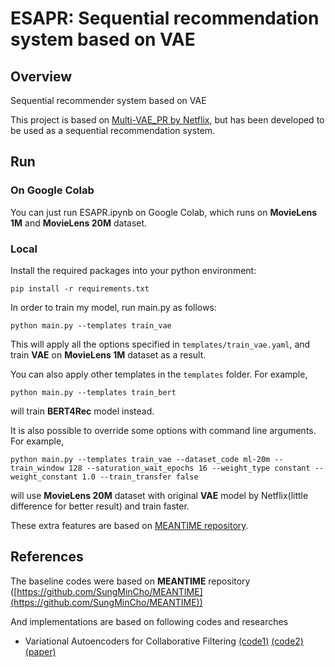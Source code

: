 # ESAPR: Sequential recommendation system based on VAE

## Overview

Sequential recommender system based on VAE

This project is based on [Multi-VAE_PR by Netflix](https://arxiv.org/pdf/1802.05814.pdf), but has been developed to be used as a sequential recommendation system.

## Run

### On Google Colab

You can just run ESAPR.ipynb on Google Colab, which runs on **MovieLens 1M** and **MovieLens 20M** dataset.

### Local

Install the required packages into your python environment:

```
pip install -r requirements.txt
```


In order to train my model, run main.py as follows:

```
python main.py --templates train_vae
```

This will apply all the options specified in `templates/train_vae.yaml`, and train **VAE** on **MovieLens 1M** dataset as a result.

You can also apply other templates in the `templates` folder. For example,

```
python main.py --templates train_bert
```

will train **BERT4Rec** model instead.

It is also possible to override some options with command line arguments. For example,

```
python main.py --templates train_vae --dataset_code ml-20m --train_window 128 --saturation_wait_epochs 16 --weight_type constant --weight_constant 1.0 --train_transfer false
```

will use **MovieLens 20M** dataset with original **VAE** model by Netflix(little difference for better result) and train faster.

These extra features are based on [MEANTIME repository](https://github.com/SungMinCho/MEANTIME).


## References

The baseline codes were based on **MEANTIME** repository ([https://github.com/SungMinCho/MEANTIME](https://github.com/SungMinCho/MEANTIME))

And implementations are based on following codes and researches
* Variational Autoencoders for Collaborative Filtering [(code1)](https://github.com/younggyoseo/vae-cf-pytorch) [(code2)](https://github.com/dawenl/vae_cf) [(paper)](https://arxiv.org/pdf/1802.05814.pdf)


